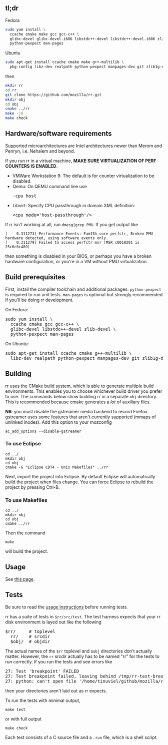 ## tl;dr

Fedora
```bash
sudo yum install \
  ccache cmake make gcc gcc-c++ \
  glibc-devel glibc-devel.i686 libstdc++-devel libstdc++-devel.i686 zlib-devel \
  python-pexpect man-pages
```
Ubuntu
```bash
sudo apt-get install ccache cmake make g++-multilib \
  pkg-config libz-dev realpath python-pexpect manpages-dev git zlib1g-dev
```
then
```bash
mkdir rr
cd rr
git clone https://github.com/mozilla/rr.git
mkdir obj
cd obj
cmake ../rr
make -j8
make check
```

## Hardware/software requirements

Supported microarchitectures are Intel architectures newer than Merom and Penryn, i.e. Nehalem and beyond.

If you run rr in a virtual machine, **MAKE SURE VIRTUALIZATION OF PERF COUNTERS IS ENABLED**. 
* VMWare Workstation 9: The default is for counter virtualization to be disabled.
* Qemu: On QEMU command line use <pre>-cpu host</pre>
* Libvirt: Specify CPU passthrough in domain XML definition:<pre>\<cpu mode='host-passthrough'/\></pre>

If rr isn't working at all, run `dmesg|grep PMU`. If you get output like
````
[    0.311273] Performance Events: Fam15h core perfctr, Broken PMU hardware detected, using software events only.
[    0.311279] Failed to access perfctr msr (MSR c0010201 is 25c6c8c489)
````
then something is disabled in your BIOS, or perhaps you have a broken hardware configuration, or you're in a VM without PMU virtualization.

## Build prerequisites

First, install the compiler toolchain and additional packages.  `python-pexpect` is required to run unit tests.  `man-pages` is optional but strongly recommended if you'll be doing rr development. 

On Fedora:
<pre>
sudo yum install \
  ccache cmake gcc gcc-c++ \
  glibc-devel libstdc++-devel zlib-devel \
  python-pexpect man-pages
</pre>

On Ubuntu:
<pre>
sudo apt-get install ccache cmake g++-multilib \
  libz-dev realpath python-pexpect manpages-dev git zlib1g-dev
</pre>

## Building

rr uses the CMake build system, which is able to generate multiple build environments.  This enables you to choose whichever build driver you prefer to use.  The commands below show building rr in a separate `obj` directory.  This is recommended because cmake generates a *lot* of auxiliary files.

**NB**: you must disable the gstreamer media backend to record Firefox.  gstreamer uses some features that aren't currently supported (mmaps of unlinked inodes).  Add this option to your mozconfig

    ac_add_options --disable-gstreamer

### To use Eclipse

    cd ../
    mkdir obj
    cd obj
    cmake -G "Eclipse CDT4 - Unix Makefiles" ../rr

Next, import the project into Eclipse.  By default Eclipse will automatically build the project when files change.  You can force Eclipse to rebuild the project by pressing Ctrl-B.

### To use Makefiles

    cd ../
    mkdir obj
    cd obj
    cmake ../rr

Then the command

    make

will build the project.

## Usage

See [this page](Usage).

## Tests

Be sure to read the [usage instructions](Usage) before running tests.

rr has a suite of tests in `$rr/src/test`.  The test harness expects that your rr disk environment is layed out like the following
<pre>
$rr/     # toplevel
  rr/    # srcdir
  $obj/  # objdir
</pre>
The actual names of the `$rr` toplevel and `$obj` directories don't actually matter.  However, the `rr` srcdir actually has to be named "rr" for the tests to run correctly.  If you run the tests and see errors like
<pre>
27: Test 'breakpoint' FAILED
27: Test breakpoint failed, leaving behind /tmp/rr-test-breakpoint-nChiktKdP
27: python: can't open file '/home/tinuviel/github/mozilla/rr/obj/../rr/src/test/breakpoint.py': [Errno 2] No such file or directory
</pre>
then your directories aren't laid out as rr expects.

To run the tests with minimal output,

    make test

or with full output

    make check

Each test consists of a C source file and a `.run` file, which is a shell script.